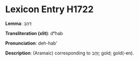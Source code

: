 # Lexicon Entry H1722

**Lemma**: דְּהַב

**Transliteration (xlit)**: dᵉhab

**Pronunciation**: deh-hab'

**Description**:
(Aramaic) corresponding to זָהָב; gold; gold(-en).
